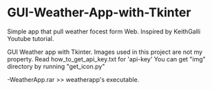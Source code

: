 # GUI-Weather-App-with-Tkinter
Simple app that pull weather focest form Web.
Inspired by KeithGalli Youtube tutorial.

GUI Weather app with Tkinter.
Images used in this project are not my property.
Read how_to_get_api_key.txt for 'api-key'
You can get "img" directory by running "get_icon.py"

-WeatherApp.rar >> weatherapp's executable.
